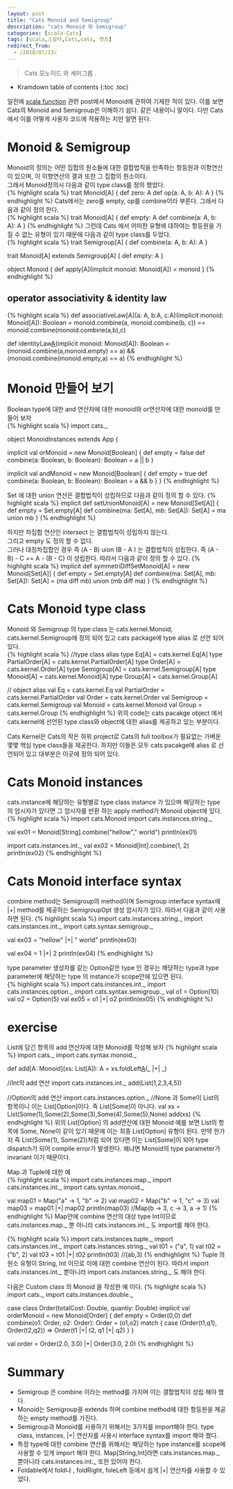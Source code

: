 ```yaml
---
layout: post
title: "Cats Monoid and Semigroup"
description: "cats Monoid 와 Semigroup"
categories: [scala-Cats]
tags: [scala,스칼라,Cats,cats, 켓츠]
redirect_from:
  - /2018/07/13/
---
```


> Cats 모노이드 와 세미그룹 .
>


* Kramdown table of contents
{:toc .toc}

일전에 [scala function](https://sslee05.github.io/blog/2017/09/09/scala-monoid/ "Monoid") 관련 post에서 Monoid에 관하여 기제한 적이 있다. 이를 보면 Cats의 Monoid and Semigroup은 이해하기 쉽다. 같은 내용이니 말이다. 다만 Cats에서 이를 어떻게 사용자 코드에 적용하는 지만 알면 된다.  

# Monoid & Semigroup
Monoid의 정의는 어떤 집합의 원소들에 대한 결합법칙을 만족하는 항등원과 이항연산이 있으며, 이 이항연산의 결과 또한 그 집합의 원소이다.  
그래서 Monoid정의시 다음과 같이 type class를 정의 했었다.  
{% highlight scala %}
trait Monoid[A] {
  def zero: A
  def op(a: A, b: A): A
}
{% endhighlight %}
Cats에서는 zero를 empty, op를 combine이라 부른다. 그래서 다음과 같이 정의 한다.  
{% highlight scala %}
trait Monoid[A] {
  def empty: A
  def combine(a: A, b: A): A
}
{% endhighlight %}
그런데 Cats 에서 어떠한 유형에 대하여는 항등원을 가질 수 없는 유형이 있기 때문에 다음과 같이 type class를 두었다.  
{% highlight scala %}
trait Semigroup[A] {
  def combine(a: A, b: A): A
}

trait Monoid[A] extends Semigroup[A] {
  def empty: A
}

object Monoid {
  def apply[A](implicit monoid: Monoid[A]) = monoid
}
{% endhighlight %}

## operator associativity & identity law
{% highlight scala %}
def associativeLaw[A](a: A, b:A, c:A)(implicit monoid: Monoid[A]): Boolean = 
  monoid.combine(a, monoid.combine(b, c)) ==  monoid.combine(monoid.combine(a,b),c) 
  
def identityLaw[A](a:A)(implicit monoid: Monoid[A]): Boolean = 
  (monoid.combine(a,monoid.empty) == a) && (monoid.combine(monoid.empty,a) == a)
{% endhighlight %}

# Monoid 만들어 보기 
Boolean type에 대한 and 연산자에 대한 monoid와 or연산자에 대한 monoid를 만들어 보자  
{% highlight scala %}
import cats._

object MonoidInstances extends App {
  
  implicit val orMonoid = new Monoid[Boolean] {
    def empty = false
    def combine(a: Boolean, b: Boolean): Boolean = a || b
  }
  
  implicit val andMonoid = new Monoid[Boolean] {
    def empty = true
    def combine(a: Boolean, b: Boolean): Boolean = a && b
  }
}
{% endhighlight %}

Set 에 대한 union 연산은 결합법칙이 성립하므로 다음과 같이 정의 할 수 있다.
{% highlight scala %}
implicit def setUnionMonoid[A] = new Monoid[Set[A]] {
  def empty = Set.empty[A]
  def combine(ma: Set[A], mb: Set[A]): Set[A] = ma union mb
}
{% endhighlight %}

하지만 차집합 연산인 intersect 는 결합법칙이 성립하지 않는다.  
그리고 empty 도 정의 할 수 없다.  
그러나 대칭차집합인 경우 즉 (A - B) uion (B - A ) 는  결합법칙이 성립한다. 즉 (A - B) - C == A - (B - C) 이 성립한다. 따라서 다음과 같이 정의 할 수 있다.
{% highlight scala %}
implicit def symmetriDiffSetMonoid[A] = new Monoid[Set[A]] {
  def empty = Set.empty[A]
  def combine(ma: Set[A], mb: Set[A]): Set[A] = 
    (ma diff mb) union (mb diff ma)
}
{% endhighlight %}

# Cats Monoid type class
Monoid 와 Semigroup 의 type class 는 cats.kernel.Monoid, cats.kernel.Semigroup에 정의 되어 있고 cats package에 type alias 로 선언 되어 있다.  
{% highlight scala %}
//type class alias
type Eq[A] = cats.kernel.Eq[A]
type PartialOrder[A] = cats.kernel.PartialOrder[A]
type Order[A] = cats.kernel.Order[A]
type Semigroup[A] = cats.kernel.Semigroup[A]
type Monoid[A] = cats.kernel.Monoid[A]
type Group[A] = cats.kernel.Group[A]

// object alias
val Eq = cats.kernel.Eq
val PartialOrder = cats.kernel.PartialOrder
val Order = cats.kernel.Order
val Semigroup = cats.kernel.Semigroup
val Monoid = cats.kernel.Monoid
val Group = cats.kernel.Group
{% endhighlight %}
위의 code는 cats pacakge object 에서 cats.kernel에 선언된 type class와 object에 대한 alias를 제공하고 있는 부분이다.  

Cats Kernel은 Cats의 작은 하위 project로 Cats의 full toolbox가 필요없는 가벼운 몇몇 핵심  type class들을 제공한다. 하지만 이들은 모두 cats pacakge에 alias 로 선언되어 있고 대부분은 이곳에 정의 되어 있다.  

# Cats Monoid instances
cats.instance에 해당하는 유형별로 type class instance 가 있으며 해당하는 type의 암시자가 있다면 그 암시자를 반환 하는 apply method가 Monoid object에 있다.  
{% highlight scala %}
import cats.Monoid
import cats.instances.string._
  
val ex01 = Monoid[String].combine("hellow"," world")
println(ex01)
  
import cats.instances.int._
val ex02 = Monoid[Int].combine(1, 2)
println(ex02)
{% endhighlight %}

# Cats Monoid interface syntax
combine method는 Semigroup의 method이며 Semigroup interface syntax에 |+| method를 제공하는 SemigroupOpt 생성 암시자가 있다. 따라서 다음과 같이 사용하면 된다.
{% highlight scala %}
import cats.instances.string._
import cats.instances.int._
import cats.syntax.semigroup._

val ex03 = "hellow" |+| " world"
println(ex03)
  
val ex04 = 1 |+| 2
println(ex04)
{% endhighlight %}

type parameter 생성자를 같는 Option같은 type 인 경우는 해당하는 type과 type parameter에 해당하는 type 의 instance가 scope안에 있으면 된다.  
{% highlight scala %}
import cats.instances.int._
import cats.instances.option._
import cats.syntax.semigroup._
val o1 = Option(10)
val o2 = Option(5)
val ex05 = o1 |+| o2
println(ex05)
{% endhighlight %}

# exercise
List에 담긴 항목의  add 연산자에 대한 Monoid를 작성해 보자
{% highlight scala %}
import cats._
import cats.syntax.monoid._

def add[A: Monoid](xs: List[A]): A = 
  xs.foldLeft[A](Monoid.empty[A])(_ |+| _)
  
//Int의 add 연산 
import cats.instances.int._
add(List(1,2,3,4,5))

//Option의 add 연산
import cats.instances.option._
//None 과 Some이 List의 항목이니 이는 List[Option]이다. 즉 List[Some]이 아니다.
val xs = List(Some(1),Some(2),Some(3),Some(4),Some(5),None)
add(xs)
{% endhighlight %}
위의 List[Option] 의 add연산에 대한 Monoid 예를 보면 List의 항목에 Some, None이 같이 있기 때문에 이는 최종 List[Option] 유형이 된다. 만약 한가지 즉 List(Some(1), Some(2))처럼 되어 있다면 이는 List[Some]이 되어 type dispatch가 되어 compile error가 발생한다. 왜냐면 Monoid의 type parameter가 invariant 이기 때문이다.  
  

Map 과 Tuple에 대한 예  
{% highlight scala %}
import cats.instances.map._
import cats.instances.int._ 
import cats.syntax.monoid._
  
val map01 = Map("a" -> 1, "b" -> 2)
val map02 = Map("b" -> 1, "c" -> 3)
val map03 = map01 |+| map02
println(map03)
//Map(b -> 3, c -> 3, a -> 1)
{% endhighlight %}
Map안에 combine 연산의 대상 type Int이므로 cats.instances.map._ 뿐 아니라 cats.instances.int._ 도 import를 해야 한다.  

{% highlight scala %}
import cats.instances.tuple._
import cats.instances.int._
import cats.instances.string._
val t01 = ("a", 1)
val t02 = ("b", 2)
val t03 = t01 |+| t02
println(t03)
//(ab,3)
{% endhighlight %}
Tuple 의 원소 유형이 String, Int 이므로 이에 대한 combine 연산이 된다. 따라서 import cats.instances.int._ 뿐아니라 import cats.instances.string._ 도 해야 한다.  
  

다음은 Custom class 의 Monoid 을 작성한 예 이다.
{% highlight scala %}
import cats._
import cats.instances.double._

case class Order(totalCost: Double, quantiy: Double)
implicit val orderMonoid = new Monoid[Order] {
  def empty = Order(0,0)
  def combine(o1: Order, o2: Order): Order = (o1,o2) match {
    case (Order(t1,q1), Order(t2,q2)) => Order(t1 |+| t2, q1 |+| q2) 
  }
}

val order = Order(2.0, 3.0) |+| Order(3.0, 2.0)
{% endhighlight %}

# Summary
- Semigroup 은 combine 이라는 method를 가지며 이는 결합법칙이 성립 해야 했다.  
- Monoid는 Semigroup을 extends 하며 combine method에 대한 항등원을 제공하는 empty method를 가진다.  
- Semigroup과 Monoid를 사용하기 위해서는 3가지를 import해야 한다. type class, instances, |+| 연산자를 사용시 interface syntax를 import 해야 했다.  
- 특정 type에 대한 combine 연산를 위해서는 해당하는 type instance를 scope에 사용할 수 있게 import 해야 한다. Map[String,Int]라면 cats.instances.map._ 뿐아니라 cats.instances.int._ 또한 있어야 한다.  
- Foldable에서 fold나 , foldRight, foleLeft 등에서 쉽게 |+| 연산자를 사용할 수 있었다.  

[^1]: This is a footnote.

[kramdown]: https://kramdown.gettalong.org/
[Simple Texture]: https://github.com/yizeng/jekyll-theme-simple-texture

